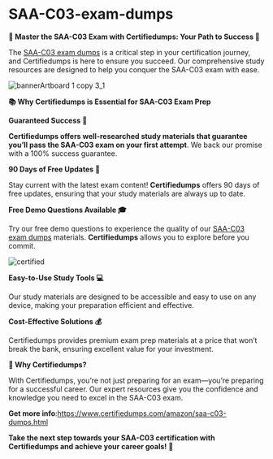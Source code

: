 # SAA-C03-exam-dumps
**🚀 Master the SAA-C03 Exam with Certifiedumps: Your Path to Success 🎯**

The [SAA-C03 exam dumps](https://www.certifiedumps.com/amazon/saa-c03-dumps.html) is a critical step in your certification journey, and Certifiedumps is here to ensure you succeed. Our comprehensive study resources are designed to help you conquer the SAA-C03 exam with ease.

![bannerArtboard 1 copy 3_1](https://github.com/user-attachments/assets/1fe42c72-6130-4336-8e6a-97add1acfe4c)

**📚 Why Certifiedumps is Essential for SAA-C03 Exam Prep**

**Guaranteed Success 🏅**

**Certifiedumps offers well-researched study materials that guarantee you’ll pass the SAA-C03 exam on your first attempt**. We back our promise with a 100% success guarantee.

**90 Days of Free Updates 🔄**

Stay current with the latest exam content! **Certifiedumps** offers 90 days of free updates, ensuring that your study materials are always up to date.

**Free Demo Questions Available 🎓**

Try our free demo questions to experience the quality of our [SAA-C03 exam dumps](https://www.certifiedumps.com/amazon/saa-c03-dumps.html) materials. **Certifiedumps** allows you to explore before you commit.

![certified](https://github.com/user-attachments/assets/1690254c-50b1-4b52-bc0e-9a8da77e15bc)

**Easy-to-Use Study Tools 💻**

Our study materials are designed to be accessible and easy to use on any device, making your preparation efficient and effective.

**Cost-Effective Solutions 💰**

Certifiedumps provides premium exam prep materials at a price that won’t break the bank, ensuring excellent value for your investment.

**🌟 Why Certifiedumps?**

With Certifiedumps, you’re not just preparing for an exam—you’re preparing for a successful career. Our expert resources give you the confidence and knowledge you need to excel in the SAA-C03 exam.

**Get more info**:https://www.certifiedumps.com/amazon/saa-c03-dumps.html

**Take the next step towards your SAA-C03 certification with Certifiedumps and achieve your career goals! 🚀**
